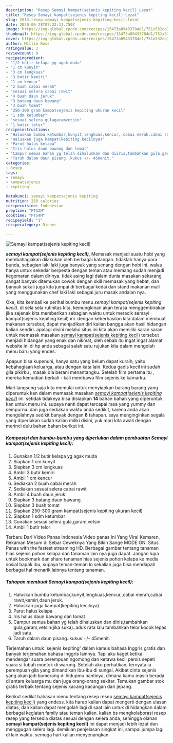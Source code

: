 ```yaml
---
description: "Resep Semayi kampat(sejenis kepiting kecil) Lezat"
title: "Resep Semayi kampat(sejenis kepiting kecil) Lezat"
slug: 2013-resep-semayi-kampatsejenis-kepiting-kecil-lezat
date: 2020-06-28T07:32:11.750Z
image: https://img-global.cpcdn.com/recipes/15473a89433784d1/751x532cq70/semayi-kampatsejenis-kepiting-kecil-foto-resep-utama.jpg
thumbnail: https://img-global.cpcdn.com/recipes/15473a89433784d1/751x532cq70/semayi-kampatsejenis-kepiting-kecil-foto-resep-utama.jpg
cover: https://img-global.cpcdn.com/recipes/15473a89433784d1/751x532cq70/semayi-kampatsejenis-kepiting-kecil-foto-resep-utama.jpg
author: Millie Ross
ratingvalue: 3
reviewcount: 8
recipeingredient:
- "1/2 butir kelapa yg agak muda"
- "1 cm kunyit"
- "3 cm lengkuas"
- "3 butir kemiri"
- "1 cm kencur"
- "2 buah cabai merah"
- "sesuai selera cabai rawit"
- "4 buah daun jeruk"
- "3 batang daun bawang"
- "3 buah tomat"
- "250-300 gram kampatsejenis kepiting ukuran kecil"
- "1 sdm ketumbar"
- "sesuai selera gulagaramvetsin"
- "1 butir telor"
recipeinstructions:
- "Haluskan bumbu ketumbar,kunyit,lengkuas,kencur,,cabai merah,cabai rawit,kemiri,daun jeruk."
- "Haluskan juga kampat(kepiting kecilnya)"
- "Parut halus kelapa"
- "Iris halus daun bawang dan tomat"
- "Campur semua bahan yg telah dihaluskan dan diiris,tambahkan gula,garam,vetsin(jika suka)..aduk rata lalu tambahkan telor kocok lepas jadi satu."
- "Taruh dalam daun pisang..kukus +/- 45menit."
categories:
- Resep
tags:
- semayi
- kampatsejenis
- kepiting

katakunci: semayi kampatsejenis kepiting 
nutrition: 268 calories
recipecuisine: Indonesian
preptime: "PT12M"
cooktime: "PT54M"
recipeyield: "1"
recipecategory: Dinner

---
```



![Semayi kampat(sejenis kepiting kecil)](https://img-global.cpcdn.com/recipes/15473a89433784d1/751x532cq70/semayi-kampatsejenis-kepiting-kecil-foto-resep-utama.jpg)

<b><i>semayi kampat(sejenis kepiting kecil)</i></b>, Memasak menjadi suatu hobi yang membahagiakan dilakukan oleh berbagai kalangan. tidaklah hanya para bunda, sebagian laki laki juga banyak yang senang dengan hobi ini. walau hanya untuk sekedar berpesta dengan teman atau memang sudah menjadi kegemaran dalam dirinya. tidak asing lagi dalam dunia masakan sekarang sangat banyak ditemukan cowok dengan skill memasak yang hebat, dan banyak sekali juga kita jumpai di berbagai kedai dan stand makanan mall yang menggunakan chef laki laki sebagai juru masak andalan nya.

Oke, kita kembali ke perihal bumbu menu <i>semayi kampat(sejenis kepiting kecil)</i>. di sela sela rutinitas kita, kemungkinan akan terasa menggembirakan jika sejenak kita memberikan sebagian waktu untuk meracik semayi kampat(sejenis kepiting kecil) ini. dengan keberhasilan kita dalam membuat makanan tersebut, dapat menjadikan diri kalian bangga akan hasil hidangan kalian sendiri. apalagi disini melalui situs ini kita akan memiliki saran saran untuk memasak masakan <u>semayi kampat(sejenis kepiting kecil)</u> tersebut menjadi hidangan yang enak dan nikmat, oleh sebab itu ingat ingat alamat website ini di hp anda sebagai salah satu rujukan kita dalam mengolah menu baru yang endes.

Apapun bisa kupenuhi, hanya satu yang belum dapat kuraih, yaitu kebahagiaan keluarga, atau dengan kata lain. Kedua gadis kecil ini sudah gila pikirku , masak dia berani menantangku. Setelah film pertama itu , mereka kemudian berkali - kali membawa film sejenis ke kamarku.


Mari langsung saja kita memulai untuk menyiapkan barang barang yang diperuntuk kan dalam memasak masakan <u><i>semayi kampat(sejenis kepiting kecil)</i></u> ini. setidak tidaknya bisa disiapkan <b>14</b> bahan bahan yang diperuntuk kan untuk menu ini. supaya nanti dapat tercapai rasa yang yummy dan sempurna. dan juga sediakan waktu anda sedikit, karena anda akan mengolahnya sedikit banyak dengan <b>6</b> tahapan. saya menginginkan segala yang diperlukan sudah kalian miliki disini, yuk mari kita awali dengan merinci dulu bahan bahan berikut ini.

<!--inarticleads1-->

##### Komposisi dan bumbu-bumbu yang diperlukan dalam pembuatan Semayi kampat(sejenis kepiting kecil):

1. Gunakan 1/2 butir kelapa yg agak muda
1. Siapkan 1 cm kunyit
1. Siapkan 3 cm lengkuas
1. Ambil 3 butir kemiri
1. Ambil 1 cm kencur
1. Sediakan 2 buah cabai merah
1. Sediakan sesuai selera cabai rawit
1. Ambil 4 buah daun jeruk
1. Siapkan 3 batang daun bawang
1. Siapkan 3 buah tomat
1. Siapkan 250-300 gram kampat(sejenis kepiting ukuran kecil)
1. Siapkan 1 sdm ketumbar
1. Gunakan sesuai selera gula,garam,vetsin
1. Ambil 1 butir telor


Terbaru Dari Video Panas Indonesia Video panas Ini Yang Viral Kemaren, Rekaman Mesum di Sebar Ceweknya Yang Bikin Sange MODE ON. Situs Panas with the fastest streaming HD. Berbagai gambar tentang tanaman hias sejenis pohon kelapa dan tanaman lain nya juga dapat. Jangan lupa untuk bookmark dan share tanaman hias sejenis pohon kelapa ke media sosial bapak ibu, supaya teman-teman lo sekalian juga bisa mendapati berbagai hal menarik lainnya tentang tanaman. 

<!--inarticleads2-->

##### Tahapan membuat Semayi kampat(sejenis kepiting kecil):

1. Haluskan bumbu ketumbar,kunyit,lengkuas,kencur,,cabai merah,cabai rawit,kemiri,daun jeruk.
1. Haluskan juga kampat(kepiting kecilnya)
1. Parut halus kelapa
1. Iris halus daun bawang dan tomat
1. Campur semua bahan yg telah dihaluskan dan diiris,tambahkan gula,garam,vetsin(jika suka)..aduk rata lalu tambahkan telor kocok lepas jadi satu.
1. Taruh dalam daun pisang..kukus +/- 45menit.


Terjemahan untuk &#39;sejenis kepiting&#39; dalam kamus bahasa Inggris gratis dan banyak terjemahan bahasa Inggris lainnya. Tapi aku kaget ketika mendengar suara perempuan ngomong dan ketawa kecil persis sepeti suara si tubuh montok di warung. Setelah aku perhatikan, ternyata ia perempuan gila yang dimandikan ibu-ibu di sungai. Akibat cinta sejenis yang akan jadi bumerang di hidupmu nantinya, dimana kamu masih berada di antara keluarga mu dan juga orang-orang sekitar. Temukan gambar stok gratis terbaik tentang sejenis kacang kacangan dari jepang. 

Berikut sedikit bahasan menu tentang resep resep <u>semayi kampat(sejenis kepiting kecil)</u> yang endess. kita harap kalian dapat mengerti dengan ulasan diatas, dan kalian dapat mengolah lagi di saat lain untuk di hidangkan dalam berbagai kegiatan family atau teman kalian. kalian bs mengkolaborasi resep resep yang tersedia diatas sesuai dengan selera anda, sehingga olahan <b>semayi kampat(sejenis kepiting kecil)</b> ini dapat menjadi lebih lezat dan menggugah selera lagi. demikian penjelasan singkat ini, sampai jumpa lagi di lain waktu. semoga hari kalian menyenangkan.
